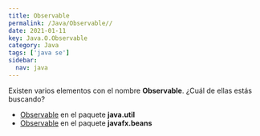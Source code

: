 ```yaml
---
title: Observable
permalink: /Java/Observable//
date: 2021-01-11
key: Java.O.Observable
category: Java
tags: ['java se']
sidebar: 
  nav: java
---
```


Existen varios elementos con el nombre **Observable**. ¿Cuál de ellas estás buscando?
<ul>
<li><a href="/Java/Observable-java-util/">Observable</a> en el paquete <strong>java.util</strong></li>
<li><a href="/Java/Observable-javafx-beans/">Observable</a> en el paquete <strong>javafx.beans</strong></li>
<ul>
